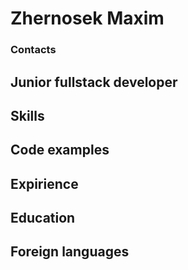 # Zhernosek Maxim

### Contacts

## Junior fullstack developer

## Skills

## Code examples

## Expirience

## Education

## Foreign languages
